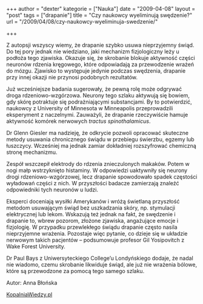 +++
author = "dexter"
kategorie = ["Nauka"]
date = "2009-04-08"
layout = "post"
tags = ["drapanie"]
title = "Czy naukowcy wyeliminują swędzenie?"
url = "/2009/04/08/czy-naukowcy-wyeliminuja-swedzenie/"

+++

Z autopsji wszyscy wiemy, że drapanie szybko usuwa nieprzyjemny świąd. Do tej pory jednak nie wiedziano, jaki mechanizm fizjologiczny leży u podłoża tego zjawiska. Okazuje się, że skrobanie blokuje aktywność części neuronów rdzenia kręgowego, które odpowiadają za przewodzenie wrażeń do mózgu. Zjawisko to występuje jedynie podczas swędzenia, drapanie przy innej okazji nie przynosi podobnych rezultatów.
  
<!--more-->


  
Już wcześniejsze badania sugerowały, że pewną rolę może odgrywać droga rdzeniowo-wzgórzowa. Neurony tego szlaku aktywują się bowiem, gdy skórę potraktuje się podrażniającymi substancjami. By to potwierdzić, naukowcy z University of Minnesota w Minneapolis przeprowadzili eksperyment z naczelnymi. Zauważyli, że drapanie rzeczywiście hamuje aktywność komórek nerwowych _tractus spinothalamicus_.

Dr Glenn Giesler ma nadzieję, że odkrycie pozwoli opracować skuteczne metody usuwania chronicznego świądu w przebiegu świerzbu, egzemy lub łuszczycy. Wcześniej ma jednak zamiar dokładniej rozszyfrować chemiczną stronę mechanizmu.

Zespół wszczepił elektrody do rdzenia znieczulonych makaków. Potem w nogi małp wstrzyknięto histaminy. W odpowiedzi uaktywniły się neurony drogi rdzeniowo-wzgórzowej, lecz drapanie spowodowało spadek częstości wyładowań części z nich. W przyszłości badacze zamierzają znaleźć odpowiedniki tych neuronów u ludzi.

Eksperci doceniają wysiłki Amerykanów i wróżą świetlaną przyszłość metodom usuwającym świąd bez uszkadzania skóry, np. stymulacji elektrycznej lub lekom. Wskazują też jednak na fakt, że swędzenie i drapanie to, wbrew pozorom, złożone zjawiska, angażujące emocje i fizjologię. W przypadku przewlekłego świądu drapanie często nasila nieprzyjemne wrażenia. Pozostaje więc pytanie, co dzieje się w układzie nerwowym takich pacjentów – podsumowuje profesor Gil Yosipovitch z Wake Forest University.

Dr Paul Bays z Uniwersyteckiego College&#8217;u Londyńskiego dodaje, że nadal nie wiadomo, czemu skrobanie likwiduje świąd, ale już nie wrażenia bólowe, które są przewodzone za pomocą tego samego szlaku.

Autor: Anna Błońska
  
[KopalniaWiedzy.pl][1]

 [1]: http://kopalniawiedzy.pl/drapanie-rdzen-kregowy-neurony-aktywnosc-hamowac-Glenn-Giesler-tractus-spinothalamicus-7222.html